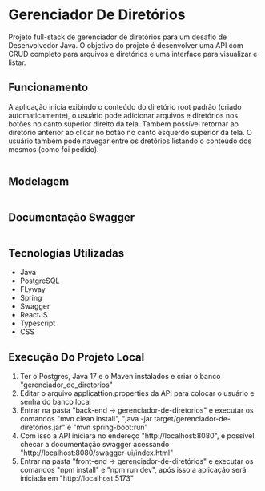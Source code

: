 # Gerenciador De Diretórios
<p>
  Projeto full-stack de gerenciador de diretórios para um desafio de Desenvolvedor Java. O objetivo do projeto é desenvolver uma API com CRUD completo para arquivos e diretórios e uma interface para visualizar e listar.
</p>

## Funcionamento
<p>
  A aplicação inicia exibindo o conteúdo do diretório root padrão (criado automaticamente), o usuário pode adicionar arquivos e diretórios nos botões no canto superior direito da tela.
  Também possível retornar ao diretório anterior ao clicar no botão no canto esquerdo superior da tela.
  O usuário também pode navegar entre os dretórios listando o conteúdo dos mesmos (como foi pedido).
</p>
<img src="https://github.com/CarlosVinicios99/Gerenciador-De-Diretorios/blob/main/gerenciador-de-arquivos.jpg?raw=true" alt="">

## Modelagem
<img src="https://github.com/CarlosVinicios99/Gerenciador-De-Diretorios/blob/main/DER_gerenciador_de_diretorios.png?raw=true" alt="">

## Documentação Swagger
<img src="https://github.com/CarlosVinicios99/Gerenciador-De-Diretorios/blob/main/Documentacao-swagger.jpg?raw=true" alt="">

## Tecnologias Utilizadas
<ul>
  <li>Java</li>
  <li>PostgreSQL</li>
  <li>FLyway</li>
  <li>Spring</li>
  <li>Swagger</li>
  <li>ReactJS</li>
  <li>Typescript</li>
  <li>CSS</li>
</ul>

## Execução Do Projeto Local

<ol>
  <li>Ter o Postgres, Java 17 e o Maven instalados e criar o banco "gerenciador_de_diretorios"</li>
  <li>Editar o arquivo applicattion.properties da API para colocar o usuário e senha do banco local</li>
  <li>Entrar na pasta "back-end -> gerenciador-de-diretorios" e executar os comandos "mvn clean install", "java -jar target/gerenciador-de-diretorios.jar" e "mvn spring-boot:run"</li>
  <li>Com isso a API iniciará no endereço "http://localhost:8080", é possível checar a documentação swagger acessando "http://localhost:8080/swagger-ui/index.html"</li>
  <li>Entrar na pasta "front-end -> gerenciador-de-diretórios" e executar os comandos "npm install" e "npm run dev", após isso a aplicação será iniciada em "http://localhost:5173"</li>
</ol>


